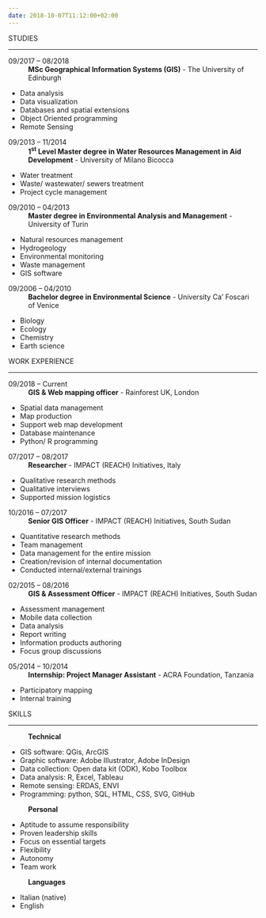 ```yaml
---
date: 2018-10-07T11:12:00+02:00
---
```

<dl>
    <dt class="vitaetitle">STUDIES</dt>
</dl>
<hr>
<dl>
    <dt class="vitaedt">09/2017 – 08/2018</dt>
    <dd><b>MSc Geographical Information Systems (GIS)</b> -  The University of Edinburgh</dd>
    <ul class="vitaelist">
        <li>Data analysis</li>
        <li>Data visualization</li>
        <li>Databases and spatial extensions</li>
        <li>Object Oriented programming</li>
        <li>Remote Sensing</li>
    </ul>
</dl>

<dl>
    <dt class="vitaedt">09/2013 – 11/2014</dt>
    <dd><b>1<sup>st</sup> Level Master degree in Water Resources Management in Aid Development</b> -  University of Milano Bicocca</dd>
    <ul class="vitaelist">
        <li>Water treatment</li>
        <li>Waste/ wastewater/ sewers treatment</li>
        <li>Project cycle management</li>
    </ul>
</dl>

<dl>
    <dt class="vitaedt">09/2010 – 04/2013</dt>
    <dd><b>Master degree in Environmental Analysis and Management</b> -  University of Turin</dd>
    <ul class="vitaelist">
        <li>Natural resources management</li>
        <li>Hydrogeology</li>
        <li>Environmental monitoring</li>
        <li>Waste management</li>
        <li>GIS software</li>
    </ul>
</dl>

<dl>
    <dt class="vitaedt">09/2006 – 04/2010</dt>
    <dd><b>Bachelor degree in Environmental Science</b> -  University Ca’ Foscari of Venice</dd>
    <ul class="vitaelist">
        <li>Biology</li>
        <li>Ecology</li>
        <li>Chemistry</li>
        <li>Earth science</li>
    </ul>
</dl>


<dl>
    <dt class="vitaetitle">WORK EXPERIENCE</dt>
</dl>
<hr>

<dl>
    <dt class="vitaedt">09/2018 – Current</dt>
    <dd><b>GIS & Web mapping officer</b> -  Rainforest UK, London</dd>
    <ul class="vitaelist">
        <li>Spatial data management</li>
        <li>Map production</li>
        <li>Support web map development</li>
        <li>Database maintenance</li>
        <li>Python/ R programming</li>
    </ul>
</dl>

<dl>
    <dt class="vitaedt">07/2017 – 08/2017</dt>
    <dd><b>Researcher</b> -  IMPACT (REACH) Initiatives, Italy</dd>
    <ul class="vitaelist">
        <li>Qualitative research methods</li>
        <li>Qualitative interviews</li>
        <li>Supported mission logistics</li>
    </ul>
</dl>

<dl>
    <dt class="vitaedt">10/2016 – 07/2017</dt>
    <dd><b>Senior GIS Officer</b> -  IMPACT (REACH) Initiatives, South Sudan</dd>
    <ul class="vitaelist">
        <li>Quantitative research methods</li>
        <li>Team management</li>
        <li>Data management for the entire mission</li>
        <li>Creation/revision of internal documentation</li>
        <li>Conducted internal/external trainings</li>
    </ul>
</dl>

<dl>
    <dt class="vitaedt">02/2015 – 08/2016</dt>
    <dd><b>GIS & Assessment Officer</b> -  IMPACT (REACH) Initiatives, South Sudan</dd>
    <ul class="vitaelist">
        <li>Assessment management</li>
        <li>Mobile data collection</li>
        <li>Data analysis</li>
        <li>Report writing</li>
        <li>Information products authoring</li>
        <li>Focus group discussions</li>
    </ul>
</dl>

<dl>
    <dt class="vitaedt">05/2014 – 10/2014</dt>
    <dd><b>Internship: Project Manager Assistant</b> -  ACRA Foundation, Tanzania </dd>
    <ul class="vitaelist">
        <li>Participatory mapping</li>
        <li>Internal training</li>
    </ul>
</dl>

<dl>
    <dt class="vitaetitle">SKILLS</dt>
</dl>
<hr>
<dl>
    <dd><b>Technical</b></dd>
    <ul class="vitaelist">
        <li>GIS software: QGis, ArcGIS</li>
        <li>Graphic software: Adobe Illustrator, Adobe InDesign</li>
        <li>Data collection: Open data kit (ODK), Kobo Toolbox</li>
        <li>Data analysis: R, Excel, Tableau</li>
        <li>Remote sensing: ERDAS, ENVI</li>
        <li>Programming: python, SQL, HTML, CSS, SVG, GitHub</li>
    </ul>
</dl>
<dl>
    <dd><b>Personal</b></dd>
    <ul class="vitaelist">
        <li>Aptitude to assume responsibility</li>
        <li>Proven leadership skills</li>
        <li>Focus on essential targets</li>
        <li>Flexibility</li>
        <li>Autonomy</li>
        <li>Team work</li>
    </ul>
</dl>
<dl>
    <dd><b>Languages</b></dd>
    <ul class="vitaelist">
        <li>Italian (native)</li>
        <li>English</li>
    </ul>
</dl>





